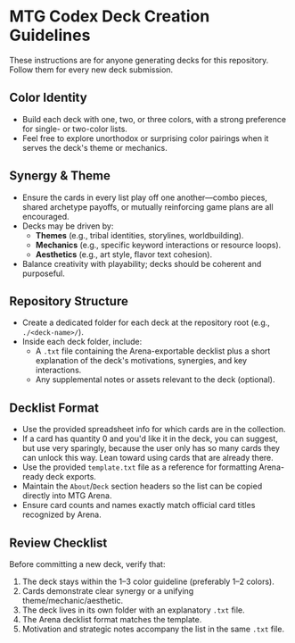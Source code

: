 # MTG Codex Deck Creation Guidelines

These instructions are for anyone generating decks for this repository. Follow them for every new deck submission.

## Color Identity
- Build each deck with one, two, or three colors, with a strong preference for single- or two-color lists.
- Feel free to explore unorthodox or surprising color pairings when it serves the deck's theme or mechanics.

## Synergy & Theme
- Ensure the cards in every list play off one another—combo pieces, shared archetype payoffs, or mutually reinforcing game plans are all encouraged.
- Decks may be driven by:
  - **Themes** (e.g., tribal identities, storylines, worldbuilding).
  - **Mechanics** (e.g., specific keyword interactions or resource loops).
  - **Aesthetics** (e.g., art style, flavor text cohesion).
- Balance creativity with playability; decks should be coherent and purposeful.

## Repository Structure
- Create a dedicated folder for each deck at the repository root (e.g., `./<deck-name>/`).
- Inside each deck folder, include:
  - A `.txt` file containing the Arena-exportable decklist plus a short explanation of the deck's motivations, synergies, and key interactions.
  - Any supplemental notes or assets relevant to the deck (optional).

## Decklist Format
- Use the provided spreadsheet info for which cards are in the collection.
- If a card has quantity 0 and you'd like it in the deck, you can suggest, but use very sparingly, because the user only has so many cards they can unlock this way. Lean toward using cards that are already there.
- Use the provided `template.txt` file as a reference for formatting Arena-ready deck exports.
- Maintain the `About`/`Deck` section headers so the list can be copied directly into MTG Arena.
- Ensure card counts and names exactly match official card titles recognized by Arena.

## Review Checklist
Before committing a new deck, verify that:
1. The deck stays within the 1–3 color guideline (preferably 1–2 colors).
2. Cards demonstrate clear synergy or a unifying theme/mechanic/aesthetic.
3. The deck lives in its own folder with an explanatory `.txt` file.
4. The Arena decklist format matches the template.
5. Motivation and strategic notes accompany the list in the same `.txt` file.

